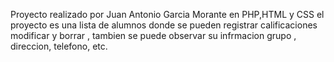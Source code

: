 Proyecto realizado por Juan Antonio Garcia Morante en PHP,HTML y CSS
el proyecto es una lista de alumnos donde se pueden registrar 
calificaciones modificar y borrar , tambien se puede observar su infrmacion 
grupo , direccion, telefono, etc.
